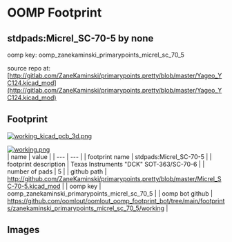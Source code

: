 # OOMP Footprint  
## stdpads:Micrel_SC-70-5  by none  
  
oomp key: oomp_zanekaminski_primarypoints_micrel_sc_70_5  
  
source repo at: [http://gitlab.com/ZaneKaminski/primarypoints.pretty/blob/master/Yageo_YC124.kicad_mod](http://gitlab.com/ZaneKaminski/primarypoints.pretty/blob/master/Yageo_YC124.kicad_mod)  
## Footprint  
  
[![working_kicad_pcb_3d.png](working_kicad_pcb_3d_600.png)](working_kicad_pcb_3d.png)  
  
[![working.png](working_600.png)](working.png)  
| name | value | 
| --- | --- | 
| footprint name | stdpads:Micrel_SC-70-5 | 
| footprint description | Texas Instruments "DCK" SOT-363/SC-70-6 | 
| number of pads | 5 | 
| github path | http://github.com/ZaneKaminski/primarypoints.pretty/blob/master/Micrel_SC-70-5.kicad_mod | 
| oomp key | oomp_zanekaminski_primarypoints_micrel_sc_70_5 | 
| oomp bot github | https://github.com/oomlout/oomlout_oomp_footprint_bot/tree/main/footprints/zanekaminski_primarypoints_micrel_sc_70_5/working | 
## Images  
